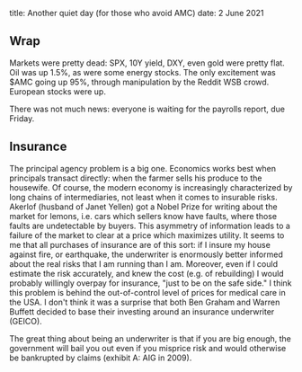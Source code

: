 title: Another quiet day (for those who avoid AMC)
date: 2 June 2021

## Wrap

Markets were pretty dead: SPX, 10Y yield, DXY, even gold were pretty flat.
Oil was up 1.5%, as were some energy stocks.
The only excitement was $AMC going up 95%, through manipulation by the Reddit WSB crowd.
European stocks were up.

There was not much news: everyone is waiting for the payrolls report, due Friday.

## Insurance

The principal agency problem is a big one. 
Economics works best when principals transact directly: when the farmer sells his produce to the housewife.
Of course, the modern economy is increasingly characterized by long chains of intermediaries, not least when it comes to insurable risks.
Akerlof (husband of Janet Yellen) got a Nobel Prize for writing about the market for lemons, i.e. cars which sellers know have faults, where those faults are undetectable by buyers.
This asymmetry of information leads to a failure of the market to clear at a price which maximizes utility.
It seems to me that all purchases of insurance are of this sort: if I insure my house against fire, or earthquake, the underwriter is enormously better informed about the real risks that I am running than I am. 
Moreover, even if I could estimate the risk accurately, and knew the cost (e.g. of rebuilding) I would probably willingly overpay for insurance, "just to be on the safe side."
I think this problem is behind the out-of-control level of prices for medical care in the USA.
I don't think it was a surprise that both Ben Graham and Warren Buffett decided to base their investing around an insurance underwriter (GEICO).

The great thing about being an underwriter is that if you are big enough, the government will bail you out even if you misprice risk and would otherwise be bankrupted by claims (exhibit A: AIG in 2009).
